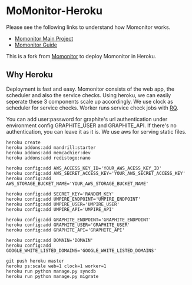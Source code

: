 # MoMonitor-Heroku

Please see the following links to understand how Momonitor works.

* [Momonitor Main Project](https://github.com/mopub/momonitor)
* [Momonitor Guide](http://mopub.github.io/momonitor/)

This is a fork from [Momonitor](https://github.com/mopub/momonitor) to deploy Momonitor in Heroku.

Why Heroku
-------------

Deployment is fast and easy. Momonitor consists of the web app, the scheduler and also the service checks. 
Using heroku, we can easily seperate these 3 components scale up accordingly. We use clock as scheduler for service checks. Worker runs service check jobs with [RQ](https://github.com/nvie/rq). 


You can add user:password for graphite's url authentication under environment config GRAPHITE_USER and GRAPHITE_API.
If there's no authentication, you can leave it as it is. We use aws for serving static files.


    heroku create
    heroku addons:add mandrill:starter
    heroku addons:add memcachier:dev
    heroku addons:add redistogo:nano
    
    heroku config:add AWS_ACCESS_KEY_ID='YOUR_AWS_ACESS_KEY_ID'
    heroku config:add AWS_SECRET_ACCESS_KEY='YOUR_AWS_SECRET_ACCESS_KEY'
    heroku config:add AWS_STORAGE_BUCKET_NAME='YOUR_AWS_STORAGE_BUCKET_NAME'
    
    heroku config:add SECRET_KEY='RANDOM_KEY'
    heroku config:add UMPIRE_ENDPOINT='UMPIRE_ENDPOINT'
    heroku config:add UMPIRE_USER='UMPIRE_USER'
    heroku config:add UMPIRE_API='UMPIRE_API'
    
    heroku config:add GRAPHITE_ENDPOINT='GRAPHITE_ENDPOINT'
    heroku config:add GRAPHITE_USER='GRAPHITE_USER'
    heroku config:add GRAPHITE_API='GRAPHITE_API'
    
    heroku config:add DOMAIN='DOMAIN'
    heroku config:add GOOGLE_WHITE_LISTED_DOMAINS='GOOGLE_WHITE_LISTED_DOMAINS'
    
    git push heroku master
    heroku ps:scale web=1 clock=1 worker=1
    heroku run python manage.py syncdb
    heroku run python manage.py migrate



